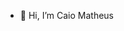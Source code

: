 - 👋 Hi, I’m Caio Matheus

<!---
cmathxus/cmathxus is a ✨ special ✨ repository because its `README.md` (this file) appears on your GitHub profile.
You can click the Preview link to take a look at your changes.
--->
